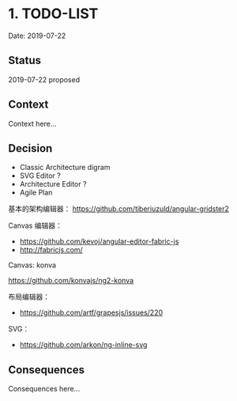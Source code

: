# 1. TODO-LIST

Date: 2019-07-22

## Status

2019-07-22 proposed

## Context

Context here...

## Decision

 - Classic Architecture digram
 - SVG Editor ?
 - Architecture Editor ?
 - Agile Plan
 
基本的架构编辑器： https://github.com/tiberiuzuld/angular-gridster2

Canvas 编辑器：
 - https://github.com/kevoj/angular-editor-fabric-js
 - http://fabricjs.com/

Canvas: konva
 
https://github.com/konvajs/ng2-konva

布局编辑器：

 - https://github.com/artf/grapesjs/issues/220

SVG：

 - https://github.com/arkon/ng-inline-svg

## Consequences

Consequences here...
